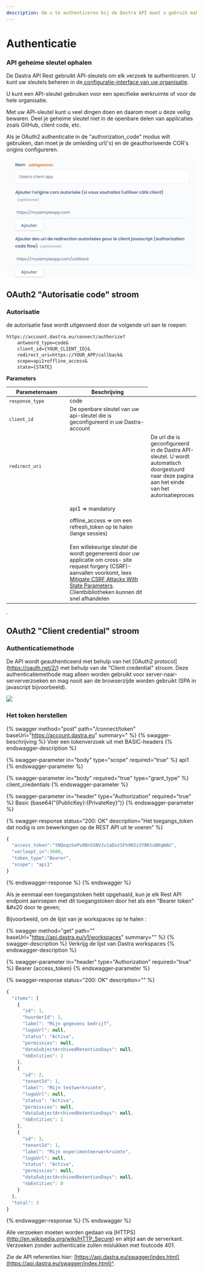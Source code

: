 ```yaml
---
description: Om u te authenticeren bij de Dastra API moet u gebruik maken van
---
```


# Authenticatie

### API geheime sleutel ophalen

De Dastra API Rest gebruikt API-sleutels om elk verzoek te authenticeren. U kunt uw sleutels beheren in de[ configuratie-interface van uw organisatie](https://app.dastra.eu/general-settings/api). &#x20;

U kunt een API-sleutel gebruiken voor een specifieke werkruimte of voor de hele organisatie.

Met uw API-sleutel kunt u veel dingen doen en daarom moet u deze veilig bewaren. Deel je geheime sleutel niet in de openbare delen van applicaties zoals GitHub, client code, etc.

Als je OAuth2 authenticatie in de "authorization\_code" modus wilt gebruiken, dan moet je de omleiding url('s) en de geauthoriseerde COR's origins configureren.

![](<../.gitbook/assets/image (249) (1) (1) (1).png>)

## OAuth2 "Autorisatie code" stroom

### Autorisatie

de autorisatie fase wordt uitgevoerd door de volgende url aan te roepen:

```
https://account.dastra.eu/connect/authorize?
    antwoord_type=code&
    client_id={YOUR_CLIENT_ID}&
    redirect_uri=https://YOUR_APP/callback&
    scope=api1+offline_access&
    state={STATE}
```

**Parameters**

<table><thead><tr><th width="272.5595168190588">Parameternaam</th><th width="470. 9578998488362">Beschrijving</th></tr></thead><tbody><tr><td><code>response_type</code></td><td>code</td></tr><tr><td><code>client_id</code></td><td>De openbare sleutel van uw api-sleutel die is geconfigureerd in uw Dastra-account</td></tr><tr><td><code>redirect_uri</code></td><td><td>De url die is geconfigureerd in de Dastra API-sleutel. U wordt automatisch doorgestuurd naar deze pagina aan het einde van het autorisatieproces</td></tr><tr><td><code><scope</code></td><td><p>api1 => mandatory</p><p>offline_access <em>=></em> om een refresh_token op te halen (lange sessies)</p></td></tr><td><code><state</code></td><td>Een willekeurige sleutel die wordt gegenereerd door uw applicatie om cross- site request forgery (CSRF)-aanvallen voorkomt, lees <a href="https: //auth0. com/docs/protocols/oauth2/mitigate-csrf-attacks">Mitigate CSRF Attacks With State Parameters</a>. Clientbibliotheken kunnen dit snel afhandelen</td></tr></tbody></table>.



## OAuth2 "Client credential" stroom

### Authenticatiemethode

De API wordt geauthenticeerd met behulp van het [OAuth2 protocol] (https://oauth.net/2/) met behulp van de "Client credential" stroom. Deze authenticatiemethode mag alleen worden gebruikt voor server-naar-serververzoeken en mag nooit aan de browserzijde worden gebruikt (SPA in javascript bijvoorbeeld).

![](<../.gitbook/assets/API authenticatie scheam.svg>)

### Het token herstellen

{% swagger method="post" path="/connect/token" baseUrl="https://account.dastra.eu" summary=" %}
{% swagger-beschrijving %}
Voer een tokenverzoek uit met BASIC-headers
{% endswagger-description %}

{% swagger-parameter in="body" type="scope" required="true" %}
api1
{% endswagger-parameter %}

{% swagger-parameter in="body" required="true" type="grant_type" %}
client_credentials
{% endswagger-parameter %}

{% swagger-parameter in="header" type="Authorization" required="true" %}
Basic {base64("{PublicKey}:{PrivateKey}")}
{% endswagger-parameter %}

{% swagger-response status="200: OK" description="Het toegangs_token dat nodig is om bewerkingen op de REST API uit te voeren" %}
```javascript
{
  "access_token":"tNQoqsSePv0DnSSNVJv1aDxzSFh9H2z3YBKtuBKqWAU",
  "verloopt_in":3600,
  "token_type":"Bearer",
  "scope": "api1"
}
```
{% endswagger-response %}
{% endswagger %}

Als je eenmaal een toegangstoken hebt opgehaald, kun je elk Rest API endpoint aanroepen met dit toegangstoken door het als een "Bearer token" &#x20 door te geven;

Bijvoorbeeld, om de lijst van je workspaces op te halen :

{% swagger method="get" path="" baseUrl="https://api.dastra.eu/v1/workspaces" summary="" %}
{% swagger-description %}
Verkrijg de lijst van Dastra workspaces
{% endswagger-description %}

{% swagger-parameter in="header" type="Authorization" required="true" %}
Bearer {access_token}
{% endswagger-parameter %}

{% swagger-response status="200: OK" description="" %}
```javascript
{
  "items": [
    {
      "id": 1,
      "huurderId": 1,
      "label": "Mijn gegevens bedrijf",
      "logoUrl": null,
      "status": "Activa",
      "permissies": null,
      "dataSubjectArchivedRetentionDays": null,
      "nbEntities": 1
    },
    {
      "id": 2,
      "tenantId": 1,
      "label": "Mijn testwerkruimte",
      "logoUrl": null,
      "status": "Activa",
      "permissies": null,
      "dataSubjectArchivedRetentionDays": null,
      "nbEntities": 1
    },
    {
      "id": 3,
      "tenantId": 1,
      "label": "Mijn experimenteerwerkruimte",
      "logoUrl": null,
      "status": "Activa",
      "permissies": null,
      "dataSubjectArchivedRetentionDays": null,
      "nbEntities": 0
    }
  ],
  "total": 3
}
```
{% endswagger-response %}
{% endswagger %}



Alle verzoeken moeten worden gedaan via [HTTPS] (http://en.wikipedia.org/wiki/HTTP_Secure) en altijd aan de serverkant. Verzoeken zonder authenticatie zullen mislukken met foutcode 401.

Zie de API referenties hier: [https://api.dastra.eu/swagger/index.html](https://api.dastra.eu/swagger/index.html)^.
